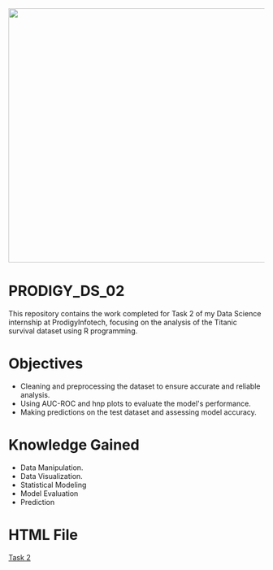 <img src="https://github.com/AnkitaPal1012/PRODIGY_DS_02/blob/main/Screenshot%202024-08-28%20154646.png" height="500" width="900"/>

# PRODIGY_DS_02
This repository contains the work completed for Task 2 of my Data Science internship at ProdigyInfotech, focusing on the analysis of the Titanic survival dataset using R programming.

# Objectives
<ul> <li> Cleaning and preprocessing the dataset to ensure accurate and reliable analysis.</li>
<li> Using AUC-ROC and hnp plots to evaluate the model's performance.</li>
<li>Making predictions on the test dataset and assessing model accuracy.</li></ul>

# Knowledge Gained

<ul><li>Data Manipulation.</li>
<li>Data Visualization.</li>
<li> Statistical Modeling</li>
<li>Model Evaluation</li>
<li>Prediction</li></ul>

# HTML File
<a href="http://rpubs.com/AnkitaPal1012/1223224">Task 2</a>
